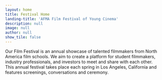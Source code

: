 ```yaml
---
layout: home
title: Festival Home
landing-title: 'AFMA Film Festival of Young Cinema'
description: null
image: null
author: null
show_tile: false
---
```


Our Film Festival is an annual showcase of talented filmmakers from North America film schools. We aim to create a 
platform for student filmmakers, industry professionals, and investors to meet and share with each other. This annual 
festival takes place each spring in Los Angeles, California and features screenings, conversations and ceremony.
